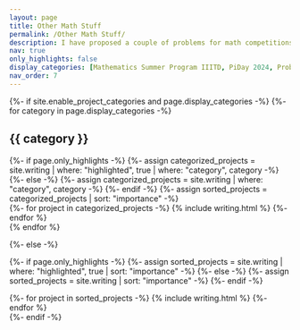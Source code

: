```yaml
---
layout: page
title: Other Math Stuff
permalink: /Other Math Stuff/
description: I have proposed a couple of problems for math competitions and magazines in past.
nav: true
only_highlights: false
display_categories: [Mathematics Summer Program IIITD, PiDay 2024, Problem Proposals] 
nav_order: 7
---
```


<!-- pages/writing.md -->
<div class="writing">
{%- if site.enable_project_categories and page.display_categories -%}
  <!-- Display categorized writing -->
  {%- for category in page.display_categories -%}
  <h2 class="category">{{ category }}</h2>
  {%- if page.only_highlights -%}
    {%- assign categorized_projects = site.writing | where: "highlighted", true | where: "category", category -%}
  {%- else -%}
    {%- assign categorized_projects = site.writing | where: "category", category  -%}
  {%- endif -%}
  {%- assign sorted_projects = categorized_projects | sort: "importance" -%}
  <!-- Generate cards for each writing type -->
  <div class="list-style mx-auto">
    {%- for project in categorized_projects -%}
      {% include writing.html %}
    {%- endfor %}
  </div>
  {% endfor %}

{%- else -%}
<!-- Display writing without categories -->
  {%- if page.only_highlights -%}
  {%- assign sorted_projects = site.writing | where: "highlighted", true | sort: "importance" -%}
  {%- else -%}
  {%- assign sorted_projects = site.writing | sort: "importance" -%}
  {%- endif -%}
  <!-- Generate cards for each project -->
  <div class="list-style mx-auto">
    {%- for project in sorted_projects -%}
      {% include writing.html %}
    {%- endfor %}
  </div>
{%- endif -%}

</div>
